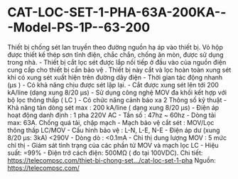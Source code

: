 # CAT-LOC-SET-1-PHA-63A-200KA---Model-PS-1P--63-200
Thiết bị chống sét lan truyền theo đường nguồn hạ áp vào thiết bị.
Vỏ hộp được thiết kế thép sơn tĩnh điện, chắc chắn, chống ăn mòn, được sử dụng trong nhà. - Thiết bị cắt lọc sét được lắp nối tiếp ở đầu vào của nguồn điện cung cấp cho thiết bị cần bảo vệ . Thiết bị này cắt và lọc hoàn toàn xung sét khi có xung sét xuất hiện trên đường dây điện - Thời gian tác động nhanh (µs ) - Có khả năng chịu được sét lặp lại. - Cắt được xung sét lên tới 200 kA/line (dạng xung 8/20 µs) - Sử dụng công nghệ MOV đa khối kết hợp với bộ lọc thông thấp ( LC ) - Có chức năng cảnh báo xa 2 Thông số kỹ thuật - Khả năng tản dòng sét max : 200 kA/line ( dạng xung 8/20 µs) - Điện áp hoạt động danh định : 1 pha 220V AC - Tần số : 47hz ~ 60hz - Dòng tải max: 63A. Chống quá tải, chập mạch - Mạch bảo vệ cắt sét : MOV/Lọc thông thấp LC/MOV - Cấu hình bảo vệ : L-N, L-E, N-E - Điện áp dư (xung 8/20 µs: 3kA) <290V - Dòng dò : <0.1mA - Chỉ thị dung lượng MOV : 5 mức chỉ thị - Giám sát tình trạng của các phần tử MOV và mạch lọc LC - Hiệu suất: =99% - Điện trở cách điện: 500MΩ ( đo tại 100VDC). 
Chi tiết: https://telecompsc.com/thiet-bi-chong-set…/cat-loc-set-1-pha
Nguồn: https://telecompsc.com/
